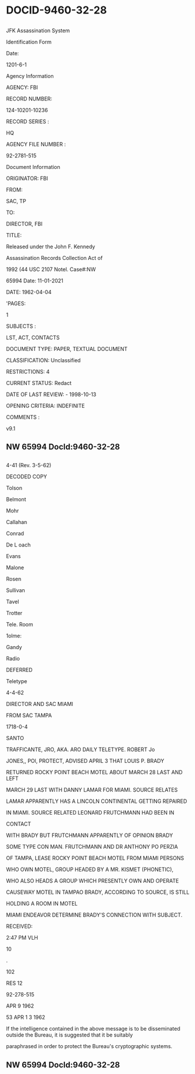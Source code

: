 # DOCID-9460-32-28

##
JFK Assassination System

Identification Form

Date:

1201-6-1

Agency Information

AGENCY: FBI

RECORD NUMBER:

124-10201-10236

RECORD SERIES :

HQ

AGENCY FILE NUMBER :

92-2781-515

Document Information

ORIGINATOR: FBI

FROM:

SAC, TP

TO:

DIRECTOR, FBI

TITLE:

Released under the John F. Kennedy

Assassination Records Collection Act of

1992 (44 USC 2107 Notel. Case#:NW

65994 Date: 11-01-2021

DATE: 1962-04-04

'PAGES:

1

SUBJECTS :

LST, ACT, CONTACTS

DOCUMENT TYPE: PAPER, TEXTUAL DOCUMENT

CLASSIFICATION: Unclassified

RESTRICTIONS: 4

CURRENT STATUS: Redact

DATE OF LAST REVIEW: - 1998-10-13

OPENING CRITERIA: INDEFINITE

COMMENTS :

v9.1

NW 65994 Docld:9460-32-28
---

##
4-41 (Rev. 3-5-62)

DECODED COPY

Tolson

Belmont

Mohr

Callahan

Conrad

De L oach

Evans

Malone

Rosen

Sullivan

Tavel

Trotter

Tele. Room

1olme:

Gandy

Radio

DEFERRED

Teletype

4-4-62

DIRECTOR AND SAC MIAMI

FROM SAC TAMPA

1718-0-4

SANTO

TRAFFICANTE, JRO, AKA. ARO DAILY TELETYPE. ROBERT Jo

JONES,, POl, PROTECT, ADVISED APRIL 3 THAT LOUIS P. BRADY

RETURNED ROCKY POINT BEACH MOTEL ABOUT MARCH 28 LAST AND LEFT

MARCH 29 LAST WITH DANNY LAMAR FOR MIAMI. SOURCE RELATES

LAMAR APPARENTLY HAS A LINCOLN CONTINENTAL GETTING REPAIRED

IN MIAMI. SOURCE RELATED LEONARD FRUTCHMANN HAD BEEN IN

CONTACT

WITH BRADY BUT FRUTCHMANN APPARENTLY OF OPINION BRADY

SOME TYPE CON MAN. FRUTCHMANN AND DR ANTHONY PO PERZIA

OF TAMPA, LEASE ROCKY POINT BEACH MOTEL FROM MIAMI PERSONS

WHO OWN MOTEL, GROUP HEADED BY A MR. KISMET (PHONETIC),

WHO ALSO HEADS A GROUP WHICH PRESENTLY OWN AND OPERATE

CAUSEWAY MOTEL IN TAMPAO BRADY, ACCORDING TO SOURCE, IS STILL

HOLDING A ROOM IN MOTEL

MIAMI ENDEAVOR DETERMINE BRADY'S CONNECTION WITH SUBJECT.

RECEIVED:

2:47 PM VLH

10

.

102

RES 12

92-278-515

APR 9 1962

53 APR 1 3 1962

If the intelligence contained in the above message is to be disseminated outside the Bureau, it is suggested that it be suitably

paraphrased in order to protect the Bureau's cryptographic systems.

NW 65994 Docld:9460-32-28
---

